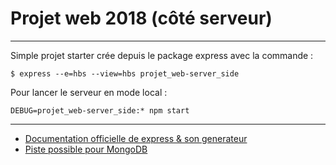 # Projet web 2018 (côté serveur)

---

Simple projet starter crée depuis le package express avec la commande :
```
$ express --e=hbs --view=hbs projet_web-server_side
```

Pour lancer le serveur en mode local : 
```
DEBUG=projet_web-server_side:* npm start
```

---

* [Documentation officielle de express & son generateur](https://expressjs.com/fr/starter/generator.html)
* [Piste possible pour MongoDB](https://closebrace.com/tutorials/2017-03-02/the-dead-simple-step-by-step-guide-for-front-end-developers-to-getting-up-and-running-with-nodejs-express-and-mongodb)
